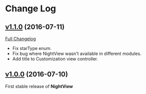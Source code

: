 # Change Log

## [v1.1.0](https://github.com/Boris-Em/NightView/releases/tag/1.0.1) (2016-07-11)
[Full Changelog](https://github.com/Boris-Em/BEMCheckBox/compare/1.0.0...1.0.1)
  
- Fix starType enum.
- Fix bug where NightView wasn't available in different modules.
- Add title to Customization view controller.


## [v1.0.0](https://github.com/Boris-Em/NightView/releases/tag/1.0.0) (2016-07-10)
First stable release of **NightView**
